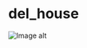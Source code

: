 # del_house
![Image alt](https://github.com/{EkaterinaTihonenko}/{del_house}/raw/{main}/{images/bg.PNG}/image.png)
